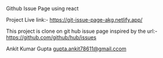 Github Issue Page using react

Project Live link:- https://git-issue-page-akg.netlify.app/

This project is clone on git hub issue page inspired by the url:- https://github.com/github/hub/issues


Ankit Kumar Gupta
gupta.ankit78611@gmail.ccom
